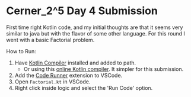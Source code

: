 # Cerner_2^5 Day 4 Submission

First time right Kotlin code, and my initial thoughts are that it seems very similar to java but with the flavor of some other language. For this round I went with a basic Factorial problem.

How to Run:

1.  Have [Kotlin Compiler](https://www.ruby-lang.org/en/downloads/) installed and added to path.
    - Or using this [online Kotlin compiler](https://play.kotlinlang.org/#eyJ2ZXJzaW9uIjoiMS43LjEwIiwicGxhdGZvcm0iOiJqYXZhIiwiYXJncyI6IiIsIm5vbmVNYXJrZXJzIjp0cnVlLCJ0aGVtZSI6ImlkZWEiLCJjb2RlIjoiZnVuIG1haW4oKSB7XG4gICAgdmFsIG5hbWUgPSBcInN0cmFuZ2VyXCIgICAgICAgIC8vIERlY2xhcmUgeW91ciBmaXJzdCB2YXJpYWJsZVxuICAgIHByaW50bG4oXCJIaSwgJG5hbWUhXCIpICAgICAgICAvLyAuLi5hbmQgdXNlIGl0IVxuICAgIHByaW50KFwiQ3VycmVudCBjb3VudDpcIilcbiAgICBmb3IgKGkgaW4gMC4uMTApIHsgICAgICAgICAgIC8vIExvb3Agb3ZlciBhIHJhbmdlIGZyb20gMCB0byAxMFxuICAgICAgICBwcmludChcIiAkaVwiKVxuICAgIH1cbn0ifQ==). It simpler for this submission.
2.  Add the [Code Runner](https://marketplace.visualstudio.com/items?itemName=formulahendry.code-runner) extension to VSCode.
3.  Open `Factorial.kt` in VSCode.
4.  Right click inside logic and select the 'Run Code' option.
